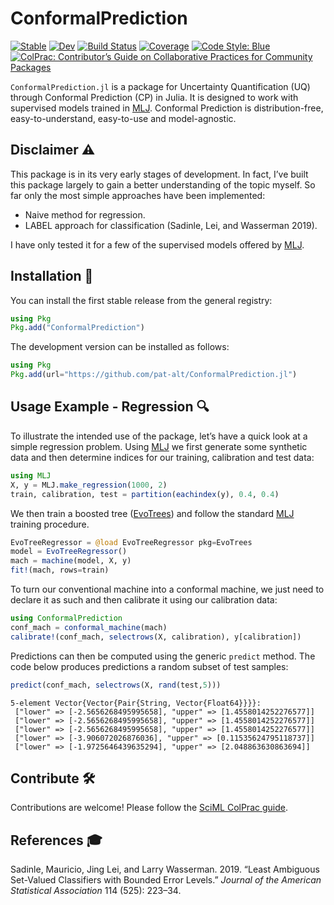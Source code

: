 
# ConformalPrediction

[![Stable](https://img.shields.io/badge/docs-stable-blue.svg)](https://pat-alt.github.io/ConformalPrediction.jl/stable/) [![Dev](https://img.shields.io/badge/docs-dev-blue.svg)](https://pat-alt.github.io/ConformalPrediction.jl/dev/) [![Build Status](https://github.com/pat-alt/ConformalPrediction.jl/actions/workflows/CI.yml/badge.svg?branch=main)](https://github.com/pat-alt/ConformalPrediction.jl/actions/workflows/CI.yml?query=branch%3Amain) [![Coverage](https://codecov.io/gh/pat-alt/ConformalPrediction.jl/branch/main/graph/badge.svg)](https://codecov.io/gh/pat-alt/ConformalPrediction.jl) [![Code Style: Blue](https://img.shields.io/badge/code%20style-blue-4495d1.svg)](https://github.com/invenia/BlueStyle) [![ColPrac: Contributor’s Guide on Collaborative Practices for Community Packages](https://img.shields.io/badge/ColPrac-Contributor's%20Guide-blueviolet.png)](https://github.com/SciML/ColPrac)

`ConformalPrediction.jl` is a package for Uncertainty Quantification (UQ) through Conformal Prediction (CP) in Julia. It is designed to work with supervised models trained in [MLJ](https://alan-turing-institute.github.io/MLJ.jl/dev/). Conformal Prediction is distribution-free, easy-to-understand, easy-to-use and model-agnostic.

## Disclaimer ⚠️

This package is in its very early stages of development. In fact, I’ve built this package largely to gain a better understanding of the topic myself. So far only the most simple approaches have been implemented:

- Naive method for regression.
- LABEL approach for classification (Sadinle, Lei, and Wasserman 2019).

I have only tested it for a few of the supervised models offered by [MLJ](https://alan-turing-institute.github.io/MLJ.jl/dev/).

## Installation 🚩

You can install the first stable release from the general registry:

``` julia
using Pkg
Pkg.add("ConformalPrediction")
```

The development version can be installed as follows:

``` julia
using Pkg
Pkg.add(url="https://github.com/pat-alt/ConformalPrediction.jl")
```

## Usage Example - Regression 🔍

To illustrate the intended use of the package, let’s have a quick look at a simple regression problem. Using [MLJ](https://alan-turing-institute.github.io/MLJ.jl/dev/) we first generate some synthetic data and then determine indices for our training, calibration and test data:

``` julia
using MLJ
X, y = MLJ.make_regression(1000, 2)
train, calibration, test = partition(eachindex(y), 0.4, 0.4)
```

We then train a boosted tree ([EvoTrees](https://github.com/Evovest/EvoTrees.jl)) and follow the standard [MLJ](https://alan-turing-institute.github.io/MLJ.jl/dev/) training procedure.

``` julia
EvoTreeRegressor = @load EvoTreeRegressor pkg=EvoTrees
model = EvoTreeRegressor() 
mach = machine(model, X, y)
fit!(mach, rows=train)
```

To turn our conventional machine into a conformal machine, we just need to declare it as such and then calibrate it using our calibration data:

``` julia
using ConformalPrediction
conf_mach = conformal_machine(mach)
calibrate!(conf_mach, selectrows(X, calibration), y[calibration])
```

Predictions can then be computed using the generic `predict` method. The code below produces predictions a random subset of test samples:

``` julia
predict(conf_mach, selectrows(X, rand(test,5)))
```

    5-element Vector{Vector{Pair{String, Vector{Float64}}}}:
     ["lower" => [-2.5656268495995658], "upper" => [1.4558014252276577]]
     ["lower" => [-2.5656268495995658], "upper" => [1.4558014252276577]]
     ["lower" => [-2.5656268495995658], "upper" => [1.4558014252276577]]
     ["lower" => [-3.906072026876036], "upper" => [0.11535624795118737]]
     ["lower" => [-1.9725646439635294], "upper" => [2.048863630863694]]

## Contribute 🛠

Contributions are welcome! Please follow the [SciML ColPrac guide](https://github.com/SciML/ColPrac).

## References 🎓

Sadinle, Mauricio, Jing Lei, and Larry Wasserman. 2019. “Least Ambiguous Set-Valued Classifiers with Bounded Error Levels.” *Journal of the American Statistical Association* 114 (525): 223–34.
